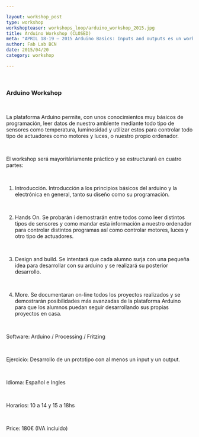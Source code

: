```yaml
---

layout: workshop_post
type: workshop
workshopteaser: workshops_loop/arduino_workshop_2015.jpg
title: Arduino Workshop (CLOSED)
meta: "APRIL 18-19 – 2015 Arduino Basics: Inputs and outputs es un workshop dirigido a todas aquellas personas con y sin experiencia previa que quieran introducirse al mundo de la interacción física a través de la plataforma Arduino."
author: Fab Lab BCN
date: 2015/04/20
category: workshop

---
```


<br>

<h3>Arduino Workshop</h3>

<br>


La plataforma Arduino permite, con unos conocimientos muy básicos de programación, leer datos de nuestro ambiente mediante todo tipo de sensores como temperatura, luminosidad y utilizar estos para controlar todo tipo de actuadores como motores y luces, o nuestro propio ordenador.

<br>

El workshop será mayoritáriamente práctico y se estructurará en cuatro partes:

<br>

1. Introducción. Introducción a los principios básicos del arduino y la electrónica en general, tanto su diseño como su programación.

<br>

2.  Hands On. Se probarán i demostrarán entre todos como leer distintos tipos de sensores y como mandar esta información a nuestro ordenador para controlar distintos programas así como controlar motores, luces y otro tipo de actuadores.

<br>

3. Design and build. Se intentará que cada alumno surja con una pequeña idea para desarrollar con su arduino y se realizará su posterior desarrollo.

<br>

4. More. Se documentaran on-line todos los proyectos realizados y se demostrarán posibilidades más avanzadas de la plataforma Arduino para que los alumnos puedan seguir desarrollando sus propias proyectos en casa.

<br>

Software: Arduino / Processing / Fritzing

<br>

Ejercicio: Desarrollo de un prototipo con al menos un input y un output.

<br>

Idioma: Español e Ingles

<br>

Horarios: 10 a 14 y 15 a 18hs

<br>

Price: 180€ (IVA incluido)
